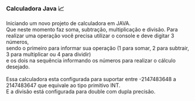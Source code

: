 ### Calculadora Java :chart_with_upwards_trend:

Iniciando um novo projeto de calculadora em JAVA.  <br>
Que neste momento faz soma, subtração, multiplicação e divisão. Para realizar uma operação você precisa utilizar o console e deve digitar 3 números, <br>
sendo o primeiro para informar sua operação (1 para somar, 2 para subtrair, 3 para multiplicar ou 4 para dividir)<br>
e os dois na sequência informando os números para realizar o cálculo desejado.
<br>
<br>
Essa calculadora esta configurada para suportar entre -2147483648 a 2147483647 que equivale ao tipo primitivo INT.
<br>
E a divisão está configurada para double com dupla precisão.